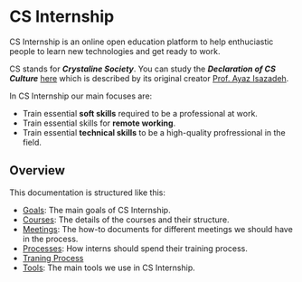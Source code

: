 # CS Internship

CS Internship is an online open education platform to help enthuciastic people to learn new technologies and get ready to work.

CS stands for ***Crystaline Society***. You can study the ***Declaration of CS Culture*** [here](http://isazadeh.net/ayaz/CsCulture.htm) which is described by its original creator [Prof. Ayaz Isazadeh](http://http://isazadeh.net/ayaz).

In CS Internship our main focuses are:
 - Train essential **soft skills** required to be a professional at work.
 - Train essential skills for **remote working**.
 - Train essential **technical skills** to be a high-quality profressional in the field.


## Overview
This documentation is structured like this:
- [Goals](/goals.md): The main goals of CS Internship.
- [Courses](/courses/readme.md): The details of the courses and their structure.
- [Meetings](/meetings/readme.md): The how-to documents for different meetings we should have in the process.
- [Processes](/processes/readme.md): How interns should spend their training process.
 - [Traning Process](/processes/process-training.md)
- [Tools](/tools.md): The main tools we use in CS Internship.

